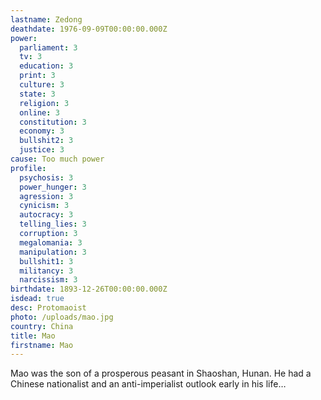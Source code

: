 ```yaml
---
lastname: Zedong
deathdate: 1976-09-09T00:00:00.000Z
power:
  parliament: 3
  tv: 3
  education: 3
  print: 3
  culture: 3
  state: 3
  religion: 3
  online: 3
  constitution: 3
  economy: 3
  bullshit2: 3
  justice: 3
cause: Too much power
profile:
  psychosis: 3
  power_hunger: 3
  agression: 3
  cynicism: 3
  autocracy: 3
  telling_lies: 3
  corruption: 3
  megalomania: 3
  manipulation: 3
  bullshit1: 3
  militancy: 3
  narcissism: 3
birthdate: 1893-12-26T00:00:00.000Z
isdead: true
desc: Protomaoist
photo: /uploads/mao.jpg
country: China
title: Mao
firstname: Mao
---
```

Mao was the son of a prosperous peasant in Shaoshan, Hunan. He had a Chinese nationalist and an anti-imperialist outlook early in his life…